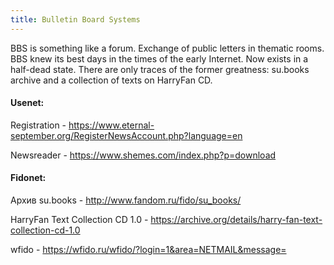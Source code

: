 ```yaml
---
title: Bulletin Board Systems
---
```


BBS is something like a forum. Exchange of public letters in thematic rooms. BBS knew its best days in the times of the early Internet. Now exists in a half-dead state. There are only traces of the former greatness: su.books archive and a collection of texts on HarryFan CD.

#### Usenet:

Registration - <https://www.eternal-september.org/RegisterNewsAccount.php?language=en>

Newsreader - <https://www.shemes.com/index.php?p=download>

#### Fidonet:

Архив su.books - <http://www.fandom.ru/fido/su_books/>

HarryFan Text Collection CD 1.0 - <https://archive.org/details/harry-fan-text-collection-cd-1.0>

wfido - <https://wfido.ru/wfido/?login=1&area=NETMAIL&message=>